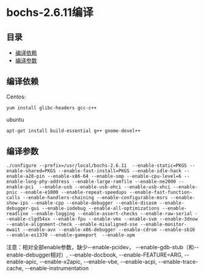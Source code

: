 # bochs-2.6.11编译

## 目录

-   [编译依赖](#编译依赖)
-   [编译参数](#编译参数)

## 编译依赖

Centos:

```bash
yum install glibc-headers gcc-c++
```

ubuntu

```bash
apt-get install build-essential g++ gnome-devel++
```

## 编译参数

```纯文本
./configure --prefix=/usr/local/bochs-2.6.11  --enable-static=PKGS --enable-shared=PKGS --enable-fast-install=PKGS --enable-idle-hack --enable-a20-pin --enable-x86-64 --enable-smp --enable-cpu-level=6 --enable-long-phy-address --enable-large-ramfile --enable-ne2000 --enable-pci  --enable-usb --enable-usb-ohci --enable-usb-xhci --enable-pnic --enable-e1000 --enable-repeat-speedups --enable-fast-function-calls --enable-handlers-chaining --enable-configurable-msrs --enable-show-ips --enable-cpp --enable-debugger --enable-disasm --enable-debugger-gui --enable-iodebug --enable-all-optimizations --enable-readline --enable-logging --enable-assert-checks --enable-raw-serial --enable-clgd54xx --enable-fpu --enable-vmx --enable-svm --enable-3dnow --enable-alignment-check --enable-misaligned-sse --enable-monitor-mwait --enable-avx --enable-x86-debugger --enable-cdrom --enable-sb16 --enable-es1370 --enable-gameport  --enable-xpm
```

注意：相对全部enable参数，缺少--enable-pcidev， --enable-gdb-stub（和--enable-debugger相对）, --enable-docbook, --enable-FEATURE=ARG, --enable-apic, --enable-x2apic, --enable-vbe, --enable-acpi, --enable-trace-cache, --enable-instrumentation
